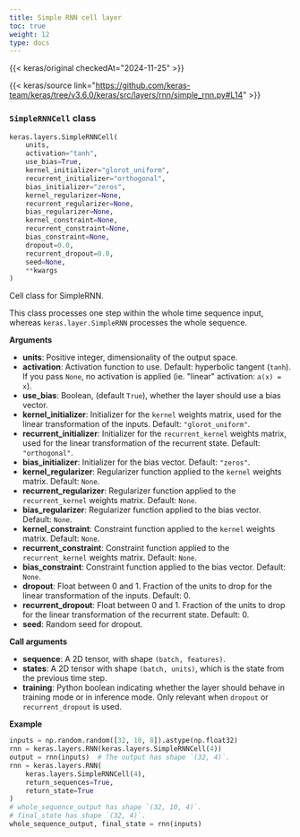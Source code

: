 ```yaml
---
title: Simple RNN cell layer
toc: true
weight: 12
type: docs
---
```


{{< keras/original checkedAt="2024-11-25" >}}

{{< keras/source link="https://github.com/keras-team/keras/tree/v3.6.0/keras/src/layers/rnn/simple_rnn.py#L14" >}}

### `SimpleRNNCell` class

```python
keras.layers.SimpleRNNCell(
    units,
    activation="tanh",
    use_bias=True,
    kernel_initializer="glorot_uniform",
    recurrent_initializer="orthogonal",
    bias_initializer="zeros",
    kernel_regularizer=None,
    recurrent_regularizer=None,
    bias_regularizer=None,
    kernel_constraint=None,
    recurrent_constraint=None,
    bias_constraint=None,
    dropout=0.0,
    recurrent_dropout=0.0,
    seed=None,
    **kwargs
)
```

Cell class for SimpleRNN.

This class processes one step within the whole time sequence input, whereas `keras.layer.SimpleRNN` processes the whole sequence.

**Arguments**

- **units**: Positive integer, dimensionality of the output space.
- **activation**: Activation function to use. Default: hyperbolic tangent (`tanh`). If you pass `None`, no activation is applied (ie. "linear" activation: `a(x) = x`).
- **use_bias**: Boolean, (default `True`), whether the layer should use a bias vector.
- **kernel_initializer**: Initializer for the `kernel` weights matrix, used for the linear transformation of the inputs. Default: `"glorot_uniform"`.
- **recurrent_initializer**: Initializer for the `recurrent_kernel` weights matrix, used for the linear transformation of the recurrent state. Default: `"orthogonal"`.
- **bias_initializer**: Initializer for the bias vector. Default: `"zeros"`.
- **kernel_regularizer**: Regularizer function applied to the `kernel` weights matrix. Default: `None`.
- **recurrent_regularizer**: Regularizer function applied to the `recurrent_kernel` weights matrix. Default: `None`.
- **bias_regularizer**: Regularizer function applied to the bias vector. Default: `None`.
- **kernel_constraint**: Constraint function applied to the `kernel` weights matrix. Default: `None`.
- **recurrent_constraint**: Constraint function applied to the `recurrent_kernel` weights matrix. Default: `None`.
- **bias_constraint**: Constraint function applied to the bias vector. Default: `None`.
- **dropout**: Float between 0 and 1. Fraction of the units to drop for the linear transformation of the inputs. Default: 0.
- **recurrent_dropout**: Float between 0 and 1. Fraction of the units to drop for the linear transformation of the recurrent state. Default: 0.
- **seed**: Random seed for dropout.

**Call arguments**

- **sequence**: A 2D tensor, with shape `(batch, features)`.
- **states**: A 2D tensor with shape `(batch, units)`, which is the state from the previous time step.
- **training**: Python boolean indicating whether the layer should behave in training mode or in inference mode. Only relevant when `dropout` or `recurrent_dropout` is used.

**Example**

```python
inputs = np.random.random([32, 10, 8]).astype(np.float32)
rnn = keras.layers.RNN(keras.layers.SimpleRNNCell(4))
output = rnn(inputs)  # The output has shape `(32, 4)`.
rnn = keras.layers.RNN(
    keras.layers.SimpleRNNCell(4),
    return_sequences=True,
    return_state=True
)
# whole_sequence_output has shape `(32, 10, 4)`.
# final_state has shape `(32, 4)`.
whole_sequence_output, final_state = rnn(inputs)
```
